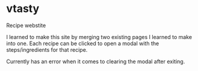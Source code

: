 # vtasty
Recipe webstite

I learned to make this site by merging two existing pages I learned to make into one. Each recipe can be clicked to open a modal with the steps/ingredients for that recipe.

Currently has an error when it comes to clearing the modal after exiting. 
